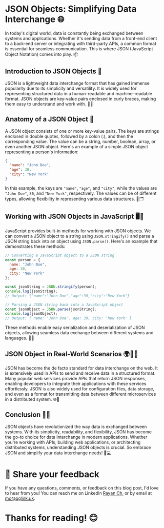 # JSON Objects: Simplifying Data Interchange 🌐

In today's digital world, data is constantly being exchanged between systems and applications. Whether it's sending data from a front-end client to a back-end server or integrating with third-party APIs, a common format is essential for seamless communication. This is where JSON (JavaScript Object Notation) comes into play. 📦

## Introduction to JSON Objects 📄

JSON is a lightweight data interchange format that has gained immense popularity due to its simplicity and versatility. It is widely used for representing structured data in a human-readable and machine-readable format. JSON objects are key-value pairs enclosed in curly braces, making them easy to understand and work with. 🔑💡

## Anatomy of a JSON Object 🧩

A JSON object consists of one or more key-value pairs. The keys are strings enclosed in double quotes, followed by a colon (:), and then the corresponding value. The value can be a string, number, boolean, array, or even another JSON object. Here's an example of a simple JSON object representing a person's information:

```json
{
  "name": "John Doe",
  "age": 30,
  "city": "New York"
}
```

In this example, the keys are `"name"`, `"age"`, and `"city"`, while the values are `"John Doe"`, `30`, and `"New York"`, respectively. The values can be of different types, allowing flexibility in representing various data structures. 🔄🗂️

## Working with JSON Objects in JavaScript 🖥️🔧

JavaScript provides built-in methods for working with JSON objects. We can convert a JSON object to a string using `JSON.stringify()` and parse a JSON string back into an object using `JSON.parse()`. Here's an example that demonstrates these methods:

```javascript
// Converting a JavaScript object to a JSON string
const person = {
  name: "John Doe",
  age: 30,
  city: "New York"
};

const jsonString = JSON.stringify(person);
console.log(jsonString);
// Output: {"name":"John Doe","age":30,"city":"New York"}

// Parsing a JSON string back into a JavaScript object
const jsonObject = JSON.parse(jsonString);
console.log(jsonObject);
// Output: { name: 'John Doe', age: 30, city: 'New York' }
```

These methods enable easy serialization and deserialization of JSON objects, allowing seamless data exchange between different systems and languages. 🚀🔄

## JSON Object in Real-World Scenarios 🌍👨‍💻

JSON has become the de facto standard for data interchange on the web. It is extensively used in APIs to send and receive data in a structured format. Many popular web services provide APIs that return JSON responses, enabling developers to integrate their applications with these services effortlessly. JSON is also widely used for configuration files, data storage, and even as a format for transmitting data between different microservices in a distributed system. 🌐🔌

## Conclusion 🎯✨

JSON objects have revolutionized the way data is exchanged between systems. With its simplicity, readability, and flexibility, JSON has become the go-to choice for data interchange in modern applications. Whether you're working with APIs, building web applications, or architecting distributed systems, understanding JSON objects is crucial. So embrace JSON and simplify your data interchange needs! 🤝💻

# 📣 Share your feedback

If you have any questions, comments, or feedback on this blog post, I'd love to hear from you! You can reach me on LinkedIn [Rayan Ch.](https://www.linkedin.com/in/rayan-ch-b787ab224/) or by email at [mo@gglink.uk](mailto:mo@gglink.uk).

# Thanks for reading! 😊

